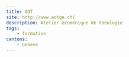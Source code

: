 ```yaml
---
title: AOT
site: http://www.aotge.ch/
description: Atelier œcuménique de théologie
tags:
    - formation
cantons: 
    - Genève
---
```

